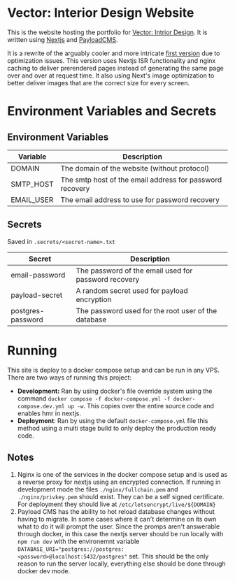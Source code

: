 # Vector: Interior Design Website

This is the website hosting the portfolio for [Vector: Intrior Design](https://vectorinterior.design/). 
It is written using [Nextjs](https://nextjs.org/) and [PayloadCMS](https://payloadcms.com/).

It is a rewrite of the arguably cooler and more intricate [first version](./tree/development) due to optimization issues.
This version uses Nextjs ISR functionality and nginx caching to deliver prerendered pages instead of generating the same page over
and over at request time. It also using Next's image optimization to better deliver images that are the correct size for every screen.

# Environment Variables and Secrets

## Environment Variables

| Variable   | Description                                              |
|------------|----------------------------------------------------------|
| DOMAIN     | The domain of the website (without protocol)             |
| SMTP_HOST  | The smtp host of the email address for password recovery |
| EMAIL_USER | The email address to use for password recovery           |

## Secrets

Saved in `.secrets/<secret-name>.txt`

| Secret            | Description                                          |
|-------------------|------------------------------------------------------|
| email-password    | The password of the email used for password recovery |
| payload-secret    | A random secret used for payload encryption          |
| postgres-password | The password used for the root user of the database  |

# Running

This site is deploy to a docker compose setup and can be run in any VPS. There are two ways of running this project:

- **Development:** Ran by using docker's file override system using the command `docker compose -f docker-compose.yml -f docker-compose.dev.yml up -w`. This copies over the entire source code and enables hmr in nextjs.
- **Deployment**: Ran by using the default `docker-compose.yml` file this method using a multi stage build to only deploy the production ready code.

## Notes

1. Nginx is one of the services in the docker compose setup and is used as a reverse proxy for nextjs using an encrypted connection. If running in development mode the files `./nginx/fullchain.pem` and `./nginx/privkey.pem` should exist. They can be a self signed certificate. For deployment they should live at `/etc/letsencrypt/live/${DOMAIN}`
2. Payload CMS has the ability to hot reload database changes without having to migrate. In some cases where it can't determine on its own what to do it will prompt the user. Since the promps aren't answerable through docker, in this case the nextjs server should be run locally with `npm run dev` with the environemnt variable `DATABASE_URI="postgres://postgres:<password>@localhost:5432/postgres"` set. This should be the only reason to run the server locally, everything else should be done through docker dev mode.